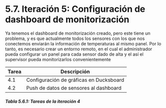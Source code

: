 # 5.7. Iteración 5: Configuración de dashboard de monitorización

Ya tenemos el dashboard de monitorización creado, pero este tiene un problema, y es que actualmente todos los sensores con los que nos conectemos enviarán la información de temperaturas al mismo panel. Por lo tanto, es necesario crear un entorno remoto, en el cual el administrador pueda configurar un panel para cada sensor dado de alta y el así el supervisor pueda monitorizarlos convenientemente 

| Tarea | Descripción |
| -- | -- |
| 4.1 | Configuración de gráficas en Ducksboard |
| 4.2 | Push de datos de sensores al dashboard |
##### *Tabla 5.6.1: Tareas de la iteración 4* 
